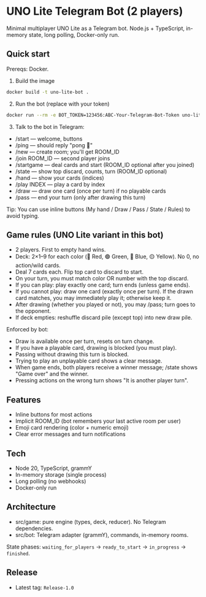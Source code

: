 # UNO Lite Telegram Bot (2 players)

Minimal multiplayer UNO Lite as a Telegram bot. Node.js + TypeScript, in-memory state, long polling, Docker-only run.

## Quick start

Prereqs: Docker.

1) Build the image
```bash
docker build -t uno-lite-bot .
```

2) Run the bot (replace with your token)
```bash
docker run --rm -e BOT_TOKEN=123456:ABC-Your-Telegram-Bot-Token uno-lite-bot
```

3) Talk to the bot in Telegram:
- /start — welcome, buttons
- /ping — should reply "pong 🏓"
- /new — create room; you'll get ROOM_ID
- /join ROOM_ID — second player joins
- /startgame — deal cards and start (ROOM_ID optional after you joined)
- /state — show top discard, counts, turn (ROOM_ID optional)
- /hand — show your cards (indices)
- /play INDEX — play a card by index
- /draw — draw one card (once per turn) if no playable cards
- /pass — end your turn (only after drawing this turn)

Tip: You can use inline buttons (My hand / Draw / Pass / State / Rules) to avoid typing.

## Game rules (UNO Lite variant in this bot)
- 2 players. First to empty hand wins.
- Deck: 2×1–9 for each color (🔴 Red, 🟢 Green, 🔵 Blue, 🟡 Yellow). No 0, no action/wild cards.
- Deal 7 cards each. Flip top card to discard to start.
- On your turn, you must match color OR number with the top discard.
- If you can play: play exactly one card; turn ends (unless game ends).
- If you cannot play: draw one card (exactly once per turn). If the drawn card matches, you may immediately play it; otherwise keep it.
- After drawing (whether you played or not), you may /pass; turn goes to the opponent.
- If deck empties: reshuffle discard pile (except top) into new draw pile.

Enforced by bot:
- Draw is available once per turn, resets on turn change.
- If you have a playable card, drawing is blocked (you must play).
- Passing without drawing this turn is blocked.
- Trying to play an unplayable card shows a clear message.
- When game ends, both players receive a winner message; /state shows "Game over" and the winner.
- Pressing actions on the wrong turn shows "It is another player turn".

## Features
- Inline buttons for most actions
- Implicit ROOM_ID (bot remembers your last active room per user)
- Emoji card rendering (color + numeric emoji)
- Clear error messages and turn notifications

## Tech
- Node 20, TypeScript, grammY
- In-memory storage (single process)
- Long polling (no webhooks)
- Docker-only run

## Architecture

- src/game: pure engine (types, deck, reducer). No Telegram dependencies.
- src/bot: Telegram adapter (grammY), commands, in-memory rooms.

State phases: `waiting_for_players` → `ready_to_start` → `in_progress` → `finished`.

## Release
- Latest tag: `Release-1.0`

